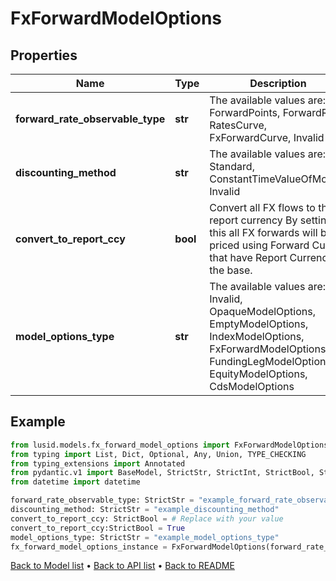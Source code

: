 # FxForwardModelOptions

## Properties
Name | Type | Description | Notes
------------ | ------------- | ------------- | -------------
**forward_rate_observable_type** | **str** | The available values are: ForwardPoints, ForwardRate, RatesCurve, FxForwardCurve, Invalid | 
**discounting_method** | **str** | The available values are: Standard, ConstantTimeValueOfMoney, Invalid | 
**convert_to_report_ccy** | **bool** | Convert all FX flows to the report currency  By setting this all FX forwards will be priced using Forward Curves that have Report Currency as the base. | 
**model_options_type** | **str** | The available values are: Invalid, OpaqueModelOptions, EmptyModelOptions, IndexModelOptions, FxForwardModelOptions, FundingLegModelOptions, EquityModelOptions, CdsModelOptions | 
## Example

```python
from lusid.models.fx_forward_model_options import FxForwardModelOptions
from typing import List, Dict, Optional, Any, Union, TYPE_CHECKING
from typing_extensions import Annotated
from pydantic.v1 import BaseModel, StrictStr, StrictInt, StrictBool, StrictFloat, StrictBytes, Field, validator, ValidationError, conlist, constr
from datetime import datetime

forward_rate_observable_type: StrictStr = "example_forward_rate_observable_type"
discounting_method: StrictStr = "example_discounting_method"
convert_to_report_ccy: StrictBool = # Replace with your value
convert_to_report_ccy:StrictBool = True
model_options_type: StrictStr = "example_model_options_type"
fx_forward_model_options_instance = FxForwardModelOptions(forward_rate_observable_type=forward_rate_observable_type, discounting_method=discounting_method, convert_to_report_ccy=convert_to_report_ccy, model_options_type=model_options_type)

```

[Back to Model list](../README.md#documentation-for-models) &#8226; [Back to API list](../README.md#documentation-for-api-endpoints) &#8226; [Back to README](../README.md)

